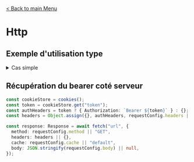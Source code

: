 [< Back to main Menu](https://github.com/gsoulie/react-resources/blob/master/react-presentation.md)    

# Http

## Exemple d'utilisation type

<details>
  <summary>Cas simple</summary>

*fetcher*
````typescript
async function getData(params) {
  try {
    const response: Response = await fetch(
      'https://...',
      {
        method: 'GET',
        headers: { 'Content-Type': 'application/json' },
        cache: 'default'
      })
 
    if (response.ok) {
        return { err: null, data: await response.json()}
    } else {
      const { status, code } = await response.json();
      return { err: { status, code }, data: null}
      }
  } catch (err) {
    return { err: { status: 500, code: 'SERVER_ERROR' }, data: null };
  }
}
````

*utilisation*
````typescript
const { err, data } = await getData();
if (err && err.status === 404) {
  return notFound();
}
if (err && err.status === 500) {
  redirect('/500');
}
````

</details>

## Récupération du bearer coté serveur

````typescript
const cookieStore = cookies();
const token = cookieStore.get("token");
const authHeaders = token ? { Authorization: `Bearer ${token}` } : {};
const headers = Object.assign({}, authHeaders, requestConfig.headers || {});

const response: Response = await fetch("url", {
  method: requestConfig.method || "GET",
  headers: headers || {},
  cache: requestConfig.cache || "default",
  body: JSON.stringify(requestConfig.body) || null,
});
````
